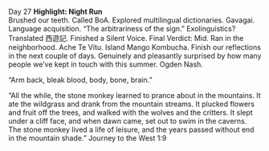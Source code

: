 Day 27 **Highlight: Night Run**  
Brushed our teeth. Called BoA. Explored multilingual dictionaries. Gavagai. Language acquisition. “The arbitrariness of the sign.” Exolinguistics? Translated 西遊記. Finished a Silent Voice. Final Verdict: Mid. Ran in the neighborhood. Ache Te Vitu. Island Mango Kombucha. Finish our reflections in the next couple of days. Genuinely and pleasantly surprised by how many people we’ve kept in touch with this summer. Ogden Nash.

“Arm back, bleak blood, body, bone, brain.”

“All the while, the stone monkey learned to prance about in the mountains. It ate the wildgrass and drank from the mountain streams. It plucked flowers and fruit off the trees, and walked with the wolves and the critters. It slept under a cliff face, and when dawn came, set out to swim in the caverns. The stone monkey lived a life of leisure, and the years passed without end in the mountain shade.” Journey to the West 1:9